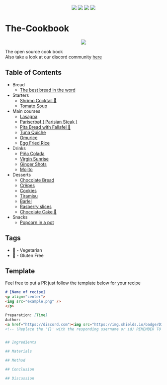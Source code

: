 <p align="center">
<img src=https://img.shields.io/github/issues/logicguy1/The-Cookbook?style=flat-square&logo=appveyor&color=informational />
<img src=https://img.shields.io/github/license/logicguy1/The-Cookbook?style=flat-square&logo=appveyor&color=informational />
<img src=https://img.shields.io/github/stars/logicguy1/The-Cookbook?style=flat-square&logo=appveyor&color=blue />
<img src=https://img.shields.io/github/forks/logicguy1/The-Cookbook?style=flat-square&logo=appveyor&color=blue />
</p>

# The-Cookbook
<p align="center">
<img src="assets/banniere-thecookbook.png" />
</p>
The open source cook book<br/>
Also take a look at our discord community
<a href="https://discord.gg/ZBpscUpNF4">here</a>

## Table of Contents
* Bread
  * [The best bread in the word ](https://github.com/logicguy1/The-Cookbook/tree/main/Bread/The%20best%20bread%20in%20the%20world)
* Starters
  * [Shrimp Cocktail 🌽](https://github.com/logicguy1/The-Cookbook/tree/main/Starters/Shrimp%20Cocktail)
  * [Tomato Soup](https://github.com/logicguy1/The-Cookbook/blob/main/Starters/Tomato%20Soup/README.md)
* Main courses
  * [Lasagna ](https://github.com/logicguy1/The-Cookbook/tree/main/Main_courses/Lasagna)
  * [Pariserbøf ( Parisian Steak ) ](https://github.com/logicguy1/The-Cookbook/tree/main/Main_courses/Pariser%20b%C3%B8f%20(%20Parisian%20steak%20))
  * [Pita Bread with Fallafel 🌱 ](https://github.com/logicguy1/The-Cookbook/tree/main/Main_courses/Pita%20bread%20with%20falafel)
  * [Tuna Quiche](https://github.com/logicguy1/The-Cookbook/tree/main/Main_courses/Tuna%20Quiche)
  * [Omurice](https://github.com/logicguy1/The-Cookbook/tree/main/Main_courses/Omurice)
  * [Egg Fried Rice](https://github.com/logicguy1/The-Cookbook/tree/main/Main_courses/Egg%20Fried%20Rice)
* Drinks
  * [Piña Colada](https://github.com/logicguy1/The-Cookbook/tree/main/Drinks/Pina_Colada)
  * [Virgin Sunrise](https://github.com/logicguy1/The-Cookbook/tree/main/Drinks/Virgin_Sunrise)
  * [Ginger Shots](https://github.com/logicguy1/The-Cookbook/tree/main/Drinks/Ginger_Shots)
  * [Mojito](https://github.com/logicguy1/The-Cookbook/tree/main/Drinks/Mojito)
* Desserts
  * [Chocolate Bread](https://github.com/logicguy1/The-Cookbook/tree/main/Desserts/Chokolade%20bread)
  * [Crêpes](https://github.com/logicguy1/The-Cookbook/tree/main/Desserts/Cr%C3%AApes)
  * [Cookies](https://github.com/logicguy1/The-Cookbook/tree/main/Desserts/Cookies)
  * [Tiramisu](https://github.com/logicguy1/The-Cookbook/tree/main/Desserts/Tiramisu)
  * [Barlel](https://github.com/logicguy1/The-Cookbook/tree/main/Desserts/Barlel)
  * [Rasberry slices](https://github.com/logicguy1/The-Cookbook/blob/main/Desserts/Rasberry%20slices/README.md)
  * [Chocolate Cake 🌽](https://github.com/logicguy1/The-Cookbook/tree/main/Desserts/Chocolate%20Cake)
* Snacks
  * [Popcorn in a pot](https://github.com/logicguy1/The-Cookbook/tree/main/Snacks/Popcorn%20in%20a%20pot)

## Tags
* 🌱 - Vegetarian
* 🌽 - Gluten Free

## Template
Feel free to put a PR just follow the template below for your recipe

```md
# [Name of recipe]
<p align="center">
<img src="example.png" />
</p>

Preparation: [Time]  
Author:  
<a href="https://discord.com"><img src="https://img.shields.io/badge/Discord-{username}%23{id}-25?style=for-the-badge&logo=discord" /> </a>  
<!-- (Replace the '{}' with the responding username or id) REMEMBER TO REMOVE THIS LINE ONCE YOU MAKE THE FILE!!!--!>


## Ingredients

## Materials

## Method

## Conclusion

## Discussion
```
